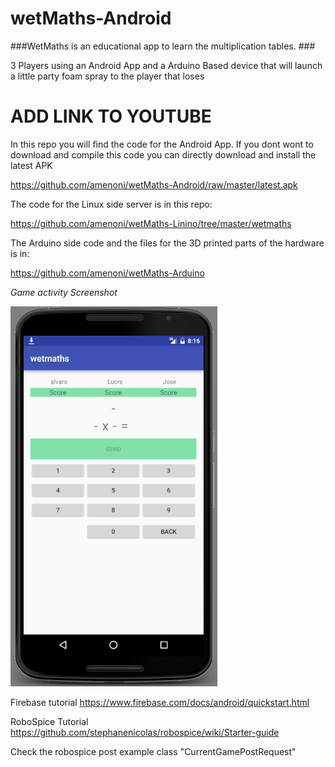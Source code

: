 # wetMaths-Android

###WetMaths is an educational app to learn the multiplication tables. ###

3 Players using an Android App and a Arduino Based device that will launch a little party foam spray to the player that loses

# ADD LINK TO YOUTUBE

In this repo you will find the code for the Android App.
If you dont wont to download and compile this code you can directly download and install the latest APK

https://github.com/amenoni/wetMaths-Android/raw/master/latest.apk

The code for the Linux side server is in this repo:

https://github.com/amenoni/wetMaths-Linino/tree/master/wetmaths

The Arduino side code and the files for the 3D printed parts of the hardware is in:

https://github.com/amenoni/wetMaths-Arduino

*Game activity Screenshot*

![alt tag](https://github.com/amenoni/wetMaths-Android/blob/master/screenshot_en.png)


Firebase tutorial
https://www.firebase.com/docs/android/quickstart.html

RoboSpice Tutorial
https://github.com/stephanenicolas/robospice/wiki/Starter-guide

Check the robospice post example class "CurrentGamePostRequest"
